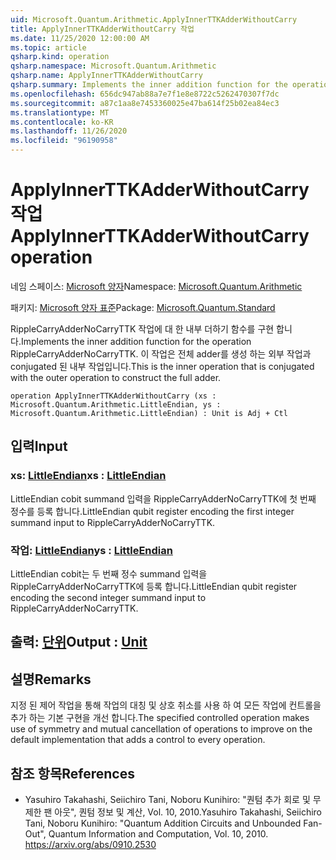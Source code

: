 ```yaml
---
uid: Microsoft.Quantum.Arithmetic.ApplyInnerTTKAdderWithoutCarry
title: ApplyInnerTTKAdderWithoutCarry 작업
ms.date: 11/25/2020 12:00:00 AM
ms.topic: article
qsharp.kind: operation
qsharp.namespace: Microsoft.Quantum.Arithmetic
qsharp.name: ApplyInnerTTKAdderWithoutCarry
qsharp.summary: Implements the inner addition function for the operation RippleCarryAdderNoCarryTTK. This is the inner operation that is conjugated with the outer operation to construct the full adder.
ms.openlocfilehash: 656dc947ab88a7e7f1e8e8722c5262470307f7dc
ms.sourcegitcommit: a87c1aa8e7453360025e47ba614f25b02ea84ec3
ms.translationtype: MT
ms.contentlocale: ko-KR
ms.lasthandoff: 11/26/2020
ms.locfileid: "96190958"
---
```

# <a name="applyinnerttkadderwithoutcarry-operation"></a><span data-ttu-id="9e0dd-102">ApplyInnerTTKAdderWithoutCarry 작업</span><span class="sxs-lookup"><span data-stu-id="9e0dd-102">ApplyInnerTTKAdderWithoutCarry operation</span></span>

<span data-ttu-id="9e0dd-103">네임 스페이스: [Microsoft 양자](xref:Microsoft.Quantum.Arithmetic)</span><span class="sxs-lookup"><span data-stu-id="9e0dd-103">Namespace: [Microsoft.Quantum.Arithmetic](xref:Microsoft.Quantum.Arithmetic)</span></span>

<span data-ttu-id="9e0dd-104">패키지: [Microsoft 양자 표준](https://nuget.org/packages/Microsoft.Quantum.Standard)</span><span class="sxs-lookup"><span data-stu-id="9e0dd-104">Package: [Microsoft.Quantum.Standard](https://nuget.org/packages/Microsoft.Quantum.Standard)</span></span>


<span data-ttu-id="9e0dd-105">RippleCarryAdderNoCarryTTK 작업에 대 한 내부 더하기 함수를 구현 합니다.</span><span class="sxs-lookup"><span data-stu-id="9e0dd-105">Implements the inner addition function for the operation RippleCarryAdderNoCarryTTK.</span></span> <span data-ttu-id="9e0dd-106">이 작업은 전체 adder를 생성 하는 외부 작업과 conjugated 된 내부 작업입니다.</span><span class="sxs-lookup"><span data-stu-id="9e0dd-106">This is the inner operation that is conjugated with the outer operation to construct the full adder.</span></span>

```qsharp
operation ApplyInnerTTKAdderWithoutCarry (xs : Microsoft.Quantum.Arithmetic.LittleEndian, ys : Microsoft.Quantum.Arithmetic.LittleEndian) : Unit is Adj + Ctl
```


## <a name="input"></a><span data-ttu-id="9e0dd-107">입력</span><span class="sxs-lookup"><span data-stu-id="9e0dd-107">Input</span></span>

### <a name="xs--littleendian"></a><span data-ttu-id="9e0dd-108">xs: [LittleEndian](xref:Microsoft.Quantum.Arithmetic.LittleEndian)</span><span class="sxs-lookup"><span data-stu-id="9e0dd-108">xs : [LittleEndian](xref:Microsoft.Quantum.Arithmetic.LittleEndian)</span></span>

<span data-ttu-id="9e0dd-109">LittleEndian cobit summand 입력을 RippleCarryAdderNoCarryTTK에 첫 번째 정수를 등록 합니다.</span><span class="sxs-lookup"><span data-stu-id="9e0dd-109">LittleEndian qubit register encoding the first integer summand input to RippleCarryAdderNoCarryTTK.</span></span>


### <a name="ys--littleendian"></a><span data-ttu-id="9e0dd-110">작업: [LittleEndian](xref:Microsoft.Quantum.Arithmetic.LittleEndian)</span><span class="sxs-lookup"><span data-stu-id="9e0dd-110">ys : [LittleEndian](xref:Microsoft.Quantum.Arithmetic.LittleEndian)</span></span>

<span data-ttu-id="9e0dd-111">LittleEndian cobit는 두 번째 정수 summand 입력을 RippleCarryAdderNoCarryTTK에 등록 합니다.</span><span class="sxs-lookup"><span data-stu-id="9e0dd-111">LittleEndian qubit register encoding the second integer summand input to RippleCarryAdderNoCarryTTK.</span></span>



## <a name="output--unit"></a><span data-ttu-id="9e0dd-112">출력: [단위](xref:microsoft.quantum.lang-ref.unit)</span><span class="sxs-lookup"><span data-stu-id="9e0dd-112">Output : [Unit](xref:microsoft.quantum.lang-ref.unit)</span></span>



## <a name="remarks"></a><span data-ttu-id="9e0dd-113">설명</span><span class="sxs-lookup"><span data-stu-id="9e0dd-113">Remarks</span></span>

<span data-ttu-id="9e0dd-114">지정 된 제어 작업을 통해 작업의 대칭 및 상호 취소를 사용 하 여 모든 작업에 컨트롤을 추가 하는 기본 구현을 개선 합니다.</span><span class="sxs-lookup"><span data-stu-id="9e0dd-114">The specified controlled operation makes use of symmetry and mutual cancellation of operations to improve on the default implementation that adds a control to every operation.</span></span>

## <a name="references"></a><span data-ttu-id="9e0dd-115">참조 항목</span><span class="sxs-lookup"><span data-stu-id="9e0dd-115">References</span></span>

- <span data-ttu-id="9e0dd-116">Yasuhiro Takahashi, Seiichiro Tani, Noboru Kunihiro: "퀀텀 추가 회로 및 무제한 팬 아웃", 퀀텀 정보 및 계산, Vol. 10, 2010.</span><span class="sxs-lookup"><span data-stu-id="9e0dd-116">Yasuhiro Takahashi, Seiichiro Tani, Noboru Kunihiro: "Quantum Addition Circuits and Unbounded Fan-Out", Quantum Information and Computation, Vol. 10, 2010.</span></span>
  https://arxiv.org/abs/0910.2530